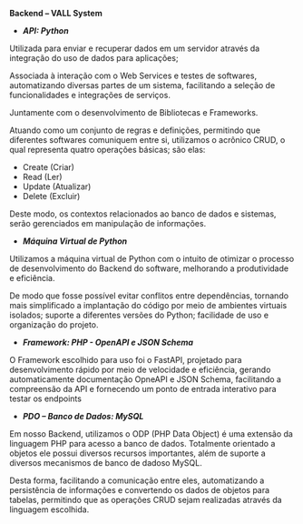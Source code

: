 **Backend – VALL System** 
 
- ***API: Python***
 
Utilizada para enviar e recuperar dados em um servidor através da integração do uso de dados para aplicações;
 
Associada à interação com o Web Services e testes de softwares, automatizando diversas partes de um sistema, facilitando a seleção de funcionalidades e integrações de serviços.
 
Juntamente com o desenvolvimento de Bibliotecas e Frameworks.
 
Atuando como um conjunto de regras e definições, permitindo que diferentes softwares comuniquem entre si, utilizamos o acrônico CRUD, o qual representa quatro operações básicas; são elas:
 
- Create (Criar) 
- Read (Ler)  
- Update (Atualizar)  
- Delete (Excluir)
 
Deste modo, os contextos relacionados ao banco de dados e sistemas, serão gerenciados em manipulação de informações.
 
- ***Máquina Virtual de Python***
 
Utilizamos a máquina virtual de Python com o intuito de otimizar o processo de desenvolvimento do Backend do software, melhorando a produtividade e eficiência.
 
De modo que fosse possível evitar conflitos entre dependências, tornando mais simplificado a implantação do código por meio de ambientes virtuais isolados; suporte a diferentes versões do Python; facilidade de uso e organização do projeto.
 
- ***Framework: PHP - OpenAPI e JSON Schema***
 
O Framework escolhido para uso foi o FastAPI, projetado para desenvolvimento rápido por meio de velocidade e eficiência, gerando automaticamente documentação OpneAPI e JSON Schema, facilitando a compreensão da API e fornecendo um ponto de entrada interativo para testar os endpoints
 
- ***PDO – Banco de Dados: MySQL***
 
Em nosso Backend, utilizamos o ODP (PHP Data Object) é uma extensão da linguagem PHP para acesso a banco de dados. Totalmente orientado a objetos ele possui diversos recursos importantes, além de suporte a diversos mecanismos de banco de dadoso MySQL.
 
Desta forma, facilitando a comunicação entre eles, automatizando a persistência de informações e convertendo os dados de objetos para tabelas, permitindo que as operações CRUD sejam realizadas através da linguagem escolhida.
